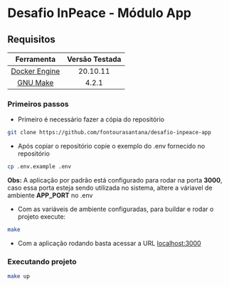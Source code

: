# Desafio InPeace - Módulo App

## Requisitos
|Ferramenta|Versão Testada|
|:-:|:-:|
|[Docker Engine](https://docs.docker.com/engine/)|20.10.11|
|[GNU Make](https://www.gnu.org/software/make/)|4.2.1|

### Primeiros passos
- Primeiro é necessário fazer a cópia do repositório
```bash
git clone https://github.com/fontourasantana/desafio-inpeace-app
```
- Após copiar o repositório copie o exemplo do .env fornecido no repositório
```bash
cp .env.example .env
```
**Obs:** A aplicação por padrão está configurado para rodar na porta **3000**, caso essa porta esteja sendo utilizada no sistema, altere a váriavel de ambiente **APP_PORT** no .env
- Com as variáveis de ambiente configuradas, para buildar e rodar o projeto execute:
```bash
make
```
- Com a aplicação rodando basta acessar a URL [localhost:3000](http://localhost:3000/)

### Executando projeto
```bash
make up
```
